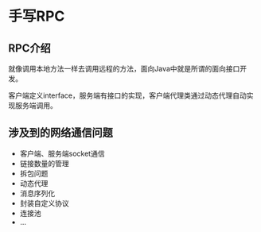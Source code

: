 # 手写RPC

## RPC介绍

就像调用本地方法一样去调用远程的方法，面向Java中就是所谓的面向接口开发。

客户端定义interface，服务端有接口的实现，客户端代理类通过动态代理自动实现服务端调用。

## 涉及到的网络通信问题

- 客户端、服务端socket通信
- 链接数量的管理
- 拆包问题
- 动态代理
- 消息序列化
- 封装自定义协议
- 连接池
- ...